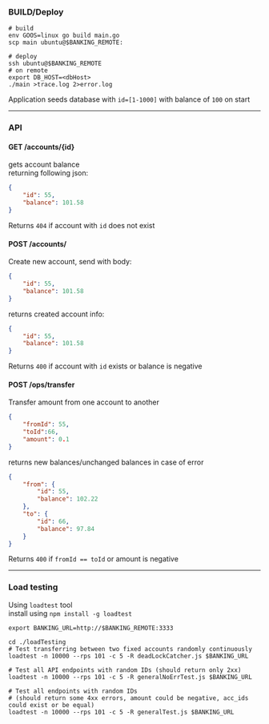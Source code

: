 ### BUILD/Deploy
```shell script
# build
env GOOS=linux go build main.go
scp main ubuntu@$BANKING_REMOTE:

# deploy
ssh ubuntu@$BANKING_REMOTE
# on remote
export DB_HOST=<dbHost>
./main >trace.log 2>error.log
```

Application seeds database with `id=[1-1000]` with balance of `100` on start

---
### API

#### GET /accounts/{id}
gets account balance  
returning following json:
```json
{
    "id": 55,
    "balance": 101.58
}
```

Returns `404` if account with `id` does not exist

#### POST /accounts/
Create new account, send with body:
```json
{
    "id": 55,
    "balance": 101.58
}
```
returns created account info:
```json
{
    "id": 55,
    "balance": 101.58
}
```

Returns `400` if account with `id` exists or balance is negative

#### POST /ops/transfer
Transfer amount from one account to another
```json
{
    "fromId": 55,
    "toId":66,
    "amount": 0.1
}
```

returns new balances/unchanged balances in case of error

```json
{
    "from": {
        "id": 55,
        "balance": 102.22
    },
    "to": {
        "id": 66,
        "balance": 97.84
    }
}
```

Returns `400` if `fromId == toId` or amount is negative

---
### Load testing

Using `loadtest` tool  
install using `npm install -g loadtest`
```shell script
export BANKING_URL=http://$BANKING_REMOTE:3333

cd ./loadTesting
# Test transferring between two fixed accounts randomly continuously
loadtest -n 10000 --rps 101 -c 5 -R deadLockCatcher.js $BANKING_URL

# Test all API endpoints with random IDs (should return only 2xx)
loadtest -n 10000 --rps 101 -c 5 -R generalNoErrTest.js $BANKING_URL

# Test all endpoints with random IDs 
# (should return some 4xx errors, amount could be negative, acc_ids could exist or be equal)
loadtest -n 10000 --rps 101 -c 5 -R generalTest.js $BANKING_URL
```